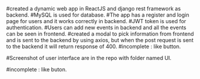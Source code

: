 #created a dynamic web app in ReactJS and django rest framework as backend.
#MySQL is used for database. 
#The app has a register and login page for users and it works correctly in backend.
#JWT token is used for authentication. 
#Users can add new events in backend and all the events can be seen in frontend.
#created a modal to pick information from frontend and is sent to the backend by using axios, but when the post request is sent to the backend it will return response of 400. #incomplete : like button.

#Screenshot of user interface are in the repo with folder named UI.

#incomplete : like buton.
